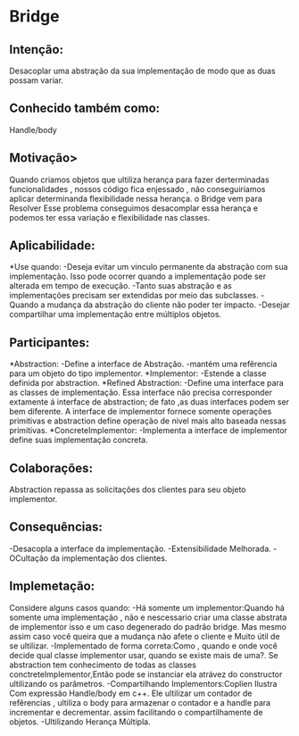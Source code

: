 <h1>Bridge</h1>
  
<h2>Intenção:</h2>
<p> Desacoplar uma abstração da sua implementação de modo que as duas possam variar.</p> 

<h2>Conhecido também como:</h2>
Handle/body

<h2>Motivação></h2>
<p>Quando criamos objetos que ultiliza herança para fazer derterminadas funcionalidades , nossos código fica enjessado , não conseguiriamos aplicar determinanda
flexibilidade nessa herança. o Bridge vem para Resolver Esse problema conseguimos desacomplar essa herança e podemos ter essa variação e flexibilidade nas classes.</p>

<h2>Aplicabilidade:</h2>
*Use quando:
  -Deseja evitar um vinculo permanente da abstração com sua implementação. Isso pode ocorrer quando a implementação pode ser alterada em tempo de execução.
  -Tanto suas abstração e as implementações precisam ser extendidas por meio das subclasses.
  -Quando a mudança da abstração do cliente não poder ter impacto.
  -Desejar compartilhar uma implementação entre múltiplos objetos.
  
 <h2>Participantes:</h2>
  *Abstraction:
    -Define a interface de Abstração.
    -mantém uma refêrencia para um objeto do tipo implementor.
   *Implementor:
    -Estende a classe definida por abstraction.   
   *Refined Abstraction:
    -Define uma interface para as classes de implementação. Essa interface não precisa corresponder extamente á interface de abstraction; de fato
    ,as duas interfaces podem ser bem diferente. A interface de implementor fornece somente operações primitivas e abstraction define operação de nivel 
    mais alto baseada nessas primitivas.
     *ConcreteImplementor:
      -Implementa a interface de implementor define suas implementação concreta.
    
 <h2>Colaborações:</h2>
 Abstraction repassa as solicitações dos clientes para seu objeto implementor.
 
 <h2>Consequências:</h2>
 -Desacopla a interface da implementação.
 -Extensibilidade Melhorada.
 -OCultação da implementação dos clientes.
 
 <h2>Implemetação:</h2>
 Considere alguns casos quando:
  -Há somente um implementor:Quando há somente uma implementação , não e nescessario criar uma classe abstrata de implementor isso e um caso degenerado
  do padrão bridge. Mas mesmo assim caso você queira que a mudança não afete o cliente e Muito útil de se ultilizar.
  -Implementado de forma correta:Como , quando e onde você decide qual classe implementor usar, quando se existe mais de uma?. Se abstraction tem conhecimento de todas
  as classes conctreteImplementor,Então pode se instanciar ela atrávez do constructor ultilizando os parâmetros.
  -Compartilhando Implementors:Coplien Ilustra Com expressão Handle/body em c++. Ele ultilizar um contador de refêrencias , ultiliza o body para armazenar o contador e 
  a handle para incrementar e decrementar.  assim facilitando o compartilhamente de objetos.
  -Ultilizando Herança Múltipla.
 
 
